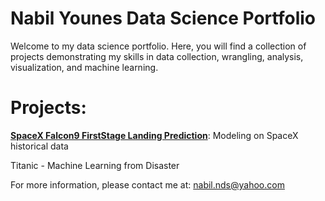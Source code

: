 # Nabil Younes Data Science Portfolio

Welcome to my data science portfolio. Here, you will find a collection of projects demonstrating my skills in data collection, wrangling, analysis, visualization, and machine learning.

# Projects:
**[SpaceX Falcon9 FirstStage Landing Prediction](https://github.com/NabilYDS/Nabil-Younis-Data-Science-Portfolio/tree/main/SpaceX%20Falcon%209%20First%20Stage%20Landing%20Prediction)**: Modeling on SpaceX historical data

Titanic - Machine Learning from Disaster

For more information, please contact me at: nabil.nds@yahoo.com

